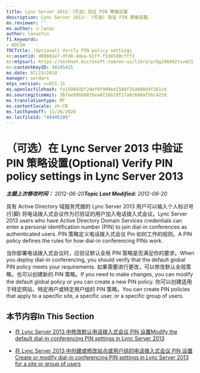 ```yaml
---
title: Lync Server 2013：（可选）验证 PIN 策略设置
description: Lync Server 2013： (可选) 验证 PIN 策略设置。
ms.reviewer: ''
ms.author: v-lanac
author: lanachin
f1.keywords:
- NOCSH
TOCTitle: (Optional) Verify PIN policy settings
ms:assetid: d000d2e7-dfd8-4dea-b1ff-f5385d0cfff3
ms:mtpsurl: https://technet.microsoft.com/en-us/library/Gg398892(v=OCS.15)
ms:contentKeyID: 48185415
ms.date: 07/23/2014
manager: serdars
mtps_version: v=OCS.15
ms.openlocfilehash: fa1598d3bf2def6f999ed1588f35a9d0d4f161cb
ms.sourcegitcommit: 36fee89bb887bea4f18b19f17a8c69daf5bc423d
ms.translationtype: MT
ms.contentlocale: zh-CN
ms.lasthandoff: 11/26/2020
ms.locfileid: "49445195"
---
```

# <a name="optional-verify-pin-policy-settings-in-lync-server-2013"></a><span data-ttu-id="2eeea-103">（可选）在 Lync Server 2013 中验证 PIN 策略设置</span><span class="sxs-lookup"><span data-stu-id="2eeea-103">(Optional) Verify PIN policy settings in Lync Server 2013</span></span>

<div data-xmlns="http://www.w3.org/1999/xhtml">

<div class="topic" data-xmlns="http://www.w3.org/1999/xhtml" data-msxsl="urn:schemas-microsoft-com:xslt" data-cs="https://msdn.microsoft.com/">

<div data-asp="https://msdn2.microsoft.com/asp">



</div>

<div id="mainSection">

<div id="mainBody"><span data-ttu-id="2eeea-104">

<span> </span></span><span class="sxs-lookup"><span data-stu-id="2eeea-104">

<span> </span></span></span>

<span data-ttu-id="2eeea-105">_**主题上次修改时间：** 2012-06-20_</span><span class="sxs-lookup"><span data-stu-id="2eeea-105">_**Topic Last Modified:** 2012-06-20_</span></span>

<span data-ttu-id="2eeea-106">具有 Active Directory 域服务凭据的 Lync Server 2013 用户可以输入个人标识号 (引脚) 将电话拨入式会议作为已验证的用户加入电话拨入式会议。</span><span class="sxs-lookup"><span data-stu-id="2eeea-106">Lync Server 2013 users who have Active Directory Domain Services credentials can enter a personal identification number (PIN) to join dial-in conferences as authenticated users.</span></span> <span data-ttu-id="2eeea-107">PIN 策略定义电话拨入式会议 Pin 如何工作的规则。</span><span class="sxs-lookup"><span data-stu-id="2eeea-107">A PIN policy defines the rules for how dial-in conferencing PINs work.</span></span>

<span data-ttu-id="2eeea-108">当你部署电话拨入式会议时，应验证默认全局 PIN 策略是否满足你的要求。</span><span class="sxs-lookup"><span data-stu-id="2eeea-108">When you deploy dial-in conferencing, you should verify that the default global PIN policy meets your requirements.</span></span> <span data-ttu-id="2eeea-109">如果需要进行更改，可以修改默认全局策略，也可以创建新的 PIN 策略。</span><span class="sxs-lookup"><span data-stu-id="2eeea-109">If you need to make changes, you can modify the default global policy or you can create a new PIN policy.</span></span> <span data-ttu-id="2eeea-110">你可以创建适用于特定网站、特定用户或特定用户组的 PIN 策略。</span><span class="sxs-lookup"><span data-stu-id="2eeea-110">You can create PIN policies that apply to a specific site, a specific user, or a specific group of users.</span></span>

<div>

## <a name="in-this-section"></a><span data-ttu-id="2eeea-111">本节内容</span><span class="sxs-lookup"><span data-stu-id="2eeea-111">In This Section</span></span>

  - [<span data-ttu-id="2eeea-112">在 Lync Server 2013 中修改默认电话拨入式会议 PIN 设置</span><span class="sxs-lookup"><span data-stu-id="2eeea-112">Modify the default dial-in conferencing PIN settings in Lync Server 2013</span></span>](lync-server-2013-modify-the-default-dial-in-conferencing-pin-settings.md)

  - [<span data-ttu-id="2eeea-113">在 Lync Server 2013 中创建或修改站点或用户组的电话拨入式会议 PIN 设置</span><span class="sxs-lookup"><span data-stu-id="2eeea-113">Create or modify dial-in conferencing PIN settings in Lync Server 2013 for a site or group of users</span></span>](lync-server-2013-create-or-modify-dial-in-conferencing-pin-settings-for-a-site-or-group-of-users.md)

<span data-ttu-id="2eeea-114"></div>

</div>

<span> </span>

</div>

</div>

</span><span class="sxs-lookup"><span data-stu-id="2eeea-114"></div>

</div>

<span> </span>

</div>

</div>

</span></span></div>


